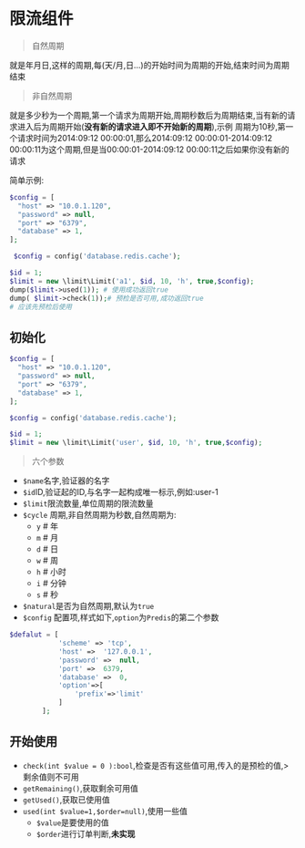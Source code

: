 # 限流组件

> 自然周期


就是年月日,这样的周期,每(天/月,日...)的开始时间为周期的开始,结束时间为周期结束

> 非自然周期

就是多少秒为一个周期,第一个请求为周期开始,周期秒数后为周期结束,当有新的请求进入后为周期开始(**没有新的请求进入即不开始新的周期**),示例
周期为10秒,第一个请求时间为2014:09:12 00:00:01,那么2014:09:12 00:00:01-2014:09:12 00:00:11为这个周期,但是当00:00:01-2014:09:12 00:00:11之后如果你没有新的请求

简单示例:

```php
$config = [
  "host" => "10.0.1.120",
  "password" => null,
  "port" => "6379",
  "database" => 1,
];

 $config = config('database.redis.cache');

$id = 1;
$limit = new \limit\Limit('a1', $id, 10, 'h', true,$config);
dump($limit->used(1)); # 使用成功返回true
dump( $limit->check(1));# 预检是否可用,成功返回true
# 应该先预检后使用

```

## 初始化

```php
$config = [
  "host" => "10.0.1.120",
  "password" => null,
  "port" => "6379",
  "database" => 1,
];

$config = config('database.redis.cache');

$id = 1;
$limit = new \limit\Limit('user', $id, 10, 'h', true,$config);

```
> 六个参数

* `$name`名字,验证器的名字
* `$id`ID,验证起的ID,与名字一起构成唯一标示,例如:user-1
* `$limit`限流数量,单位周期的限流数量
* `$cycle` 周期,非自然周期为秒数,自然周期为:
    * `y` # 年
    * `m` # 月
    * `d` # 日
    * `w` # 周
    * `h` # 小时
    * `i` # 分钟
    * `s` # 秒
* `$natural`是否为自然周期,默认为`true` 
* `$config` 配置项,样式如下,`option`为`Predis`的第二个参数
```php
$defalut = [
            'scheme' => 'tcp',
            'host' =>  '127.0.0.1',
            'password' =>  null,
            'port' =>  6379,
            'database' =>  0,
            'option'=>[
                'prefix'=>'limit'
            ]
        ];
```

## 开始使用

* `check(int $value = 0 ):bool`,检查是否有这些值可用,传入的是预检的值,> 剩余值则不可用
* `getRemaining()`,获取剩余可用值
* `getUsed()`,获取已使用值
* `used(int $value=1,$order=null)`,使用一些值
    - `$value`是要使用的值
    - `$order`进行订单判断,**未实现**